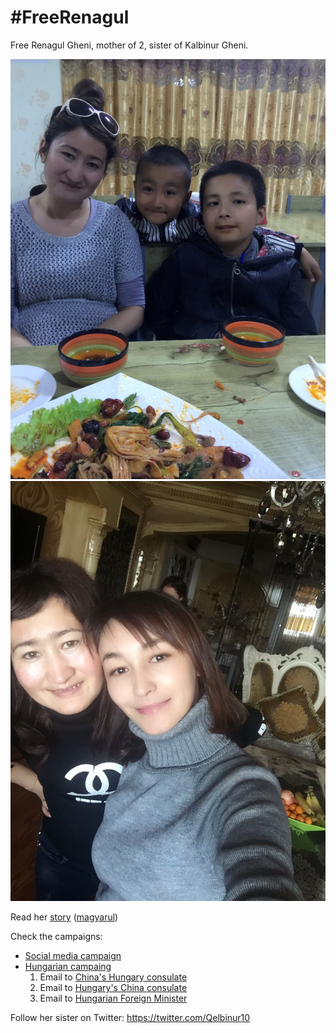 # #FreeRenagul

Free Renagul Gheni, mother of 2, sister of Kalbinur Gheni.

![WithSons](BookOfRenagul/WithSons.jpg)
![WithSister](BookOfRenagul/WithSister.jpg)

Read her [story](BookOfRenagul/BookOfRenagul.pdf) ([magyarul](BookOfRenagul/BookOfRenagul_hu.pdf)) 

Check the campaigns: 
* [Social media campaign](SocialMediaCampaign/SocialMediaCampaign.md) 
* [Hungarian campaing](HungairanCampaign)
  1. Email to [China's Hungary consulate](HungarianCampaign/1_ChinaHungaryConsulate)
  2. Email to [Hungary's China consulate](HungarianCampaign/2_HungaryChinaConsulate)
  3. Email to [Hungarian Foreign Minister](HungarianCampaign/3_HungarianForeignMinister)

Follow her sister on Twitter: https://twitter.com/Qelbinur10
